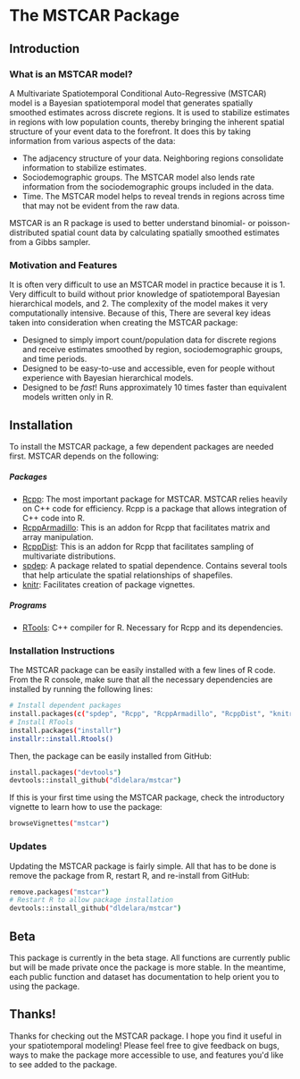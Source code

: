 # The MSTCAR Package
## Introduction
### What is an MSTCAR model?

A Multivariate Spatiotemporal Conditional Auto-Regressive (MSTCAR) model is a Bayesian spatiotemporal model that generates spatially smoothed estimates across discrete regions. It is used to stabilize estimates in regions with low population counts, thereby bringing the inherent spatial structure of your event data to the forefront. It does this by taking information from various aspects of the data:
- The adjacency structure of your data. Neighboring regions consolidate information to stabilize estimates.
- Sociodemographic groups. The MSTCAR model also lends rate information from the sociodemographic groups included in the data.
- Time. The MSTCAR model helps to reveal trends in regions across time that may not be evident from the raw data.

MSTCAR is an R package is used to better understand binomial- or poisson-distributed spatial count data by calculating spatially smoothed estimates from a Gibbs sampler.

### Motivation and Features

It is often very difficult to use an MSTCAR model in practice because it is 1. Very difficult to build without prior knowledge of spatiotemporal Bayesian hierarchical models, and 2. The complexity of the model makes it very computationally intensive. Because of this, There are several key ideas taken into consideration when creating the MSTCAR package:

- Designed to simply import count/population data for discrete regions and receive estimates smoothed by region, sociodemographic groups, and time periods.
- Designed to be easy-to-use and accessible, even for people without experience with Bayesian hierarchical models.
- Designed to be *fast*! Runs approximately 10 times faster than equivalent models written only in R.

## Installation

To install the MSTCAR package, a few dependent packages are needed first. MSTCAR depends on the following:

##### Packages
- [Rcpp](https://cran.r-project.org/package=Rcpp): The most important package for MSTCAR. MSTCAR relies heavily on C++ code for efficiency. Rcpp is a package that allows integration of C++ code into R.
- [RcppArmadillo](https://cran.r-project.org/package=RcppArmadillo): This is an addon for Rcpp that facilitates matrix and array manipulation.
- [RcppDist](https://cran.r-project.org/package=RcppDist): This is an addon for Rcpp that facilitates sampling of multivariate distributions.
- [spdep](https://cran.r-project.org/package=spdep): A package related to spatial dependence. Contains several tools that help articulate the spatial relationships of shapefiles.
- [knitr](https://cran.r-project.org/package=knitr): Facilitates creation of package vignettes.
##### Programs
- [RTools](https://cran.r-project.org/bin/windows/Rtools/): C++ compiler for R. Necessary for Rcpp and its dependencies.

### Installation Instructions
The MSTCAR package can be easily installed with a few lines of R code. From the R console, make sure that all the necessary dependencies are installed by running the following lines:

```sh
# Install dependent packages
install.packages(c("spdep", "Rcpp", "RcppArmadillo", "RcppDist", "knitr"))
# Install RTools
install.packages("installr")
installr::install.Rtools()
```
Then, the package can be easily installed from GitHub:
```sh
install.packages("devtools")
devtools::install_github("dldelara/mstcar")
```
If this is your first time using the MSTCAR package, check the introductory vignette to learn how to use the package:
```sh
browseVignettes("mstcar")
```

### Updates
Updating the MSTCAR package is fairly simple. All that has to be done is remove the package from R, restart R, and re-install from GitHub:
```sh
remove.packages("mstcar")
# Restart R to allow package installation
devtools::install_github("dldelara/mstcar")
```

## Beta
This package is currently in the beta stage. All functions are currently public but will be made private once the package is more stable. In the meantime, each public function and dataset has documentation to help orient you to using the package.

## Thanks!
Thanks for checking out the MSTCAR package. I hope you find it useful in your spatiotemporal modeling! Please feel free to give feedback on bugs, ways to make the package more accessible to use, and features you'd like to see added to the package.
